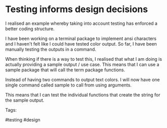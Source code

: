 # Testing informs design decisions
I realised an example whereby taking into account testing has enforced a
better coding structure.

I have been working on a terminal package to implement ansi characters
and I haven't felt like I could have tested color output. So far, I have
been manually testing the outputs in a command.

When thinking if there is a way to test this, I realised that what I am
doing is actually providing a sample output / use case. This means that
I can use a sample package that will call the term package functions.

Instead of having two commands to output text colors. I will now have
one single command called sample to call from using arguments.

This means that I can test the individual functions that create the
string for the sample output.

Tags:

  #testing #design

